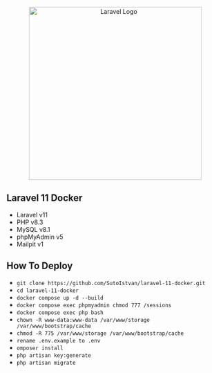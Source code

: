<p align="center"><a href="https://laravel.com" target="_blank"><img src="https://raw.githubusercontent.com/laravel/art/master/logo-lockup/5%20SVG/2%20CMYK/1%20Full%20Color/laravel-logolockup-cmyk-red.svg" width="400" alt="Laravel Logo"></a></p>

## Laravel 11 Docker
- Laravel v11
- PHP v8.3
- MySQL v8.1
- phpMyAdmin v5
- Mailpit v1

##  How To Deploy
- `git clone https://github.com/SutoIstvan/laravel-11-docker.git`
- `cd laravel-11-docker`
- `docker compose up -d --build`
- `docker compose exec phpmyadmin chmod 777 /sessions`
- `docker compose exec php bash`
- `chown -R www-data:www-data /var/www/storage /var/www/bootstrap/cache`
- `chmod -R 775 /var/www/storage /var/www/bootstrap/cache`
- `rename .env.example to .env`
- `omposer install`
- `php artisan key:generate`
- `php artisan migrate`
